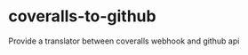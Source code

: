 coveralls-to-github
===================

Provide a translator between coveralls webhook and github api
